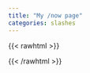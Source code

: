 ```yaml
---
title: "My /now page"
categories: slashes
---
```


{{< rawhtml >}}
<script src="https://omgnow.rknight.me/now.js?a=thegreekgeek"></script>

{{< /rawhtml >}}